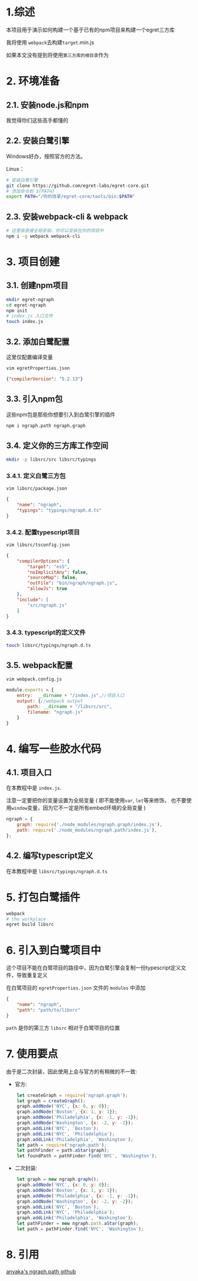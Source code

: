 # 1.综述
本项目用于演示如何构建一个基于已有的npm项目来构建一个egret三方库

我将使用 ```webpack```去构建```target```.min.js

如果本文没有提到将使用```第三方库的根目录```作为

# 2. 环境准备

## 2.1. 安装node.js和npm
我觉得你们这些高手都懂的

## 2.2. 安装白鹭引擎
Windows好办，按照官方的方法。

Linux：
```bash
# 安装白鹭引擎
git clone https://github.com/egret-labs/egret-core.git
# 添加命令到 ${PATH}
export PATH="/你的目录/egret-core/tools/bin:$PATH"
```

## 2.3. 安装webpack-cli & webpack
```bash
# 这里我直接全局安装，你可以安装在你的项目中
npm i -g webpack webpack-cli
```

# 3. 项目创建

## 3.1. 创建npm项目
```bash
mkdir egret-ngraph
cd egret-ngraph
npm init
# index.js 入口文件
touch index.js
```

## 3.2. 添加白鹭配置
这里仅配置编译变量
```bash
vim egretProperties.json
```
```json
{"compilerVersion": "5.2.13"}
```

## 3.3. 引入npm包
这些npm包是那些你想要引入到白鹭引擎的插件
```bash
npm i ngraph.path ngraph.graph
```

## 3.4. 定义你的三方库工作空间
```bash
mkdir -p libsrc/src libsrc/typings
```

### 3.4.1. 定义白鹭三方包
```bash
vim libsrc/package.json
```
```json
{
	"name": "ngraph",
	"typings": "typings/ngraph.d.ts"
}
```

### 3.4.2. 配置typescript项目
```bash
vim libsrc/tsconfig.json
```
```json
{
	"compilerOptions": {
		"target": "es5",
		"noImplicitAny": false,
		"sourceMap": false,
		"outFile": "bin/ngraph/ngraph.js",
		"allowJs": true
	},
	"include": [
		"src/ngraph.js"
	]
}
```

### 3.4.3. typescript的定义文件
```bash
touch libsrc/typings/ngraph.d.ts
```

## 3.5. webpack配置
```bash
vim webpack.config.js
```
```js
module.exports = {
    entry:  __dirname + "/index.js",//项目入口
    output: {//webpack output
        path: __dirname + "/libsrc/src",
        filename: "ngraph.js"
    }
}
```

# 4. 编写一些胶水代码
## 4.1. 项目入口
在本教程中是 ```index.js```.

注意一定要把你的变量设置为全局变量 (
即不能使用```var```, ```let```等来修饰，
也不要使用```window```变量，因为它不一定是所有embed环境的全局变量
)

```js
ngraph = {
    graph: require('./node_modules/ngraph.graph/index.js'),
    path: require('./node_modules/ngraph.path/index.js'),
};
```

## 4.2. 编写typescript定义
在本教程中是 ```libsrc/typings/ngraph.d.ts```

# 5. 打包白鹭插件
```bash
webpack
# the workplace
egret build libsrc
```

# 6. 引入到白鹭项目中
这个项目不能在白鹭项目的路径中，因为白鹭引擎会复制一份typescript定义文件，导致重复定义

在白鹭项目的 ```egretProperties.json``` 文件的 ```modules``` 中添加
```json
{
    "name": "ngraph",
    "path": "path/to/libsrc"
}
```
```path``` 是你的第三方 ```libsrc``` 相对于白鹭项目的位置

# 7. 使用要点
由于是二次封装，因此使用上会与官方的有稍微的不一致:
- 官方:
```js
    let createGraph = require('ngraph.graph');
    let graph = createGraph();
    graph.addNode('NYC', {x: 0, y: 0});
    graph.addNode('Boston', {x: 1, y: 1});
    graph.addNode('Philadelphia', {x: -1, y: -1});
    graph.addNode('Washington', {x: -2, y: -2});
    graph.addLink('NYC', 'Boston');
    graph.addLink('NYC', 'Philadelphia');
    graph.addLink('Philadelphia', 'Washington');
    let path = require('ngraph.path');
    let pathFinder = path.aStar(graph);
    let foundPath = pathFinder.find('NYC', 'Washington');
```
- 二次封装:
```js
    let graph = new ngraph.graph();
    graph.addNode('NYC', {x: 0, y: 0});
    graph.addNode('Boston', {x: 1, y: 1});
    graph.addNode('Philadelphia', {x: -1, y: -1});
    graph.addNode('Washington', {x: -2, y: -2});
    graph.addLink('NYC', 'Boston');
    graph.addLink('NYC', 'Philadelphia');
    graph.addLink('Philadelphia', 'Washington');
    let pathFinder = new ngraph.path.aStar(graph);
    let path = pathFinder.find('NYC', 'Washington');
```

# 8. 引用
[anvaka's ngraph.path github](https://github.com/anvaka/ngraph.path)

